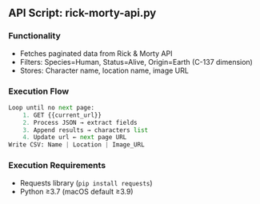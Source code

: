## API Script: rick-morty-api.py

### Functionality
- Fetches paginated data from Rick & Morty API
- Filters: Species=Human, Status=Alive, Origin=Earth (C-137 dimension)
- Stores: Character name, location name, image URL

### Execution Flow
```python
Loop until no next page:
    1. GET {{current_url}}
    2. Process JSON → extract fields
    3. Append results → characters list
    4. Update url ← next page URL
Write CSV: Name | Location | Image_URL
```

### Execution Requirements
- Requests library (`pip install requests`)
- Python ≥3.7 (macOS default ≥3.9)

